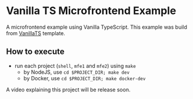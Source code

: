 # Vanilla TS Microfrontend Example

A microfrontend example using Vanilla TypeScript. This example was build from [VanillaTS] template.

## How to execute

- run each project (`shell`, `mfe1` and `mfe2`) using `make`
    - by NodeJS, use `cd $PROJECT_DIR; make dev`
    - by Docker, use `cd $PROJECT_DIR; make docker-dev`

A video explaining this project will be release soon.

[VanillaTS]: https://github.com/juninhocruzg3/VanillaTS